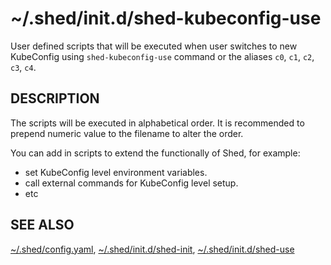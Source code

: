 # ~/.shed/init.d/shed-kubeconfig-use

User defined scripts that will be executed when user switches to new KubeConfig using `shed-kubeconfig-use` command or the aliases `c0`, `c1`, `c2`, `c3`, `c4`.

## DESCRIPTION

The scripts will be executed in alphabetical order. It is recommended to prepend numeric value to the filename to alter the order.

You can add in scripts to extend the functionally of Shed, for example:

- set KubeConfig level environment variables.
- call external commands for KubeConfig level setup.
- etc

## SEE ALSO

[~/.shed/config.yaml](file-shed-config.yaml.md), [~/.shed/init.d/shed-init](directory-init.d-shed-init.md), [~/.shed/init.d/shed-use](directory-init.d-shed-use.md)
